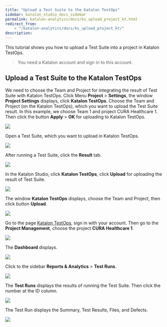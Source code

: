 ```yaml
---
title: "Upload a Test Suite to the Katalon TestOps" 
sidebar: katalon_studio_docs_sidebar
permalink: katalon-analytics/docs/ks_upload_project_kt.html 
redirect_from:
    - "/katalon-analytics/docs/ks_upload_project_kt/"
description: 
---
```

This tutorial shows you how to upload a Test Suite into a project in Katalon TestOps.

> You need a Katalon account and sign in to this account.

## Upload a Test Suite to the **Katalon TestOps**

We need to choose the Team and Project for integrating the result of Test Suite with Katalon TestOps. Click Menu **Project** > **Settings**, the window **Project Settings** displays, click **Katalon TestOps**. Choose the Team and Project (on the Katalon TestOps), which you want to upload the Test Suite result. In this example, we choose Team 1 and project CURA Healthcare 1. Then click the button **Apply** > **OK** for uploading to Katalon TestOps.

![](https://github.com/katalon-studio/docs-images/raw/master/katalon-studio/docs/ks_upload_project_kt/ks_project_settings.png)

Open a Test Suite, which you want to upload in Katalon TestOps.

![](https://github.com/katalon-studio/docs-images/raw/master/katalon-studio/docs/ks_upload_project_kt/ks_test_suite.png)

After running a Test Suite, click the **Result** tab.

![](https://github.com/katalon-studio/docs-images/raw/master/katalon-studio/docs/ks_upload_project_kt/ks_test_suite_result.png)

In the Katalon Studio, click **Katalon TestOps**, click **Upload** for uploading the result of Test Suite.

![](https://github.com/katalon-studio/docs-images/raw/master/katalon-studio/docs/ks_upload_project_kt/ks_upload_test_suite_kt.png)

The window **Katalon TestOps** displays, choose the Team and Project, then click button **Upload**.

![](https://github.com/katalon-studio/docs-images/raw/master/katalon-studio/docs/ks_upload_project_kt/ks_upload_katalon_testops.png)

Go to the page [Katalon TestOps](https://analytics.katalon.com/organization/152590/home), sign in with your account. Then go to the **Project Management**, choose the project **CURA Healthcare 1**.

![](https://github.com/katalon-studio/docs-images/raw/master/katalon-studio/docs/ks_upload_project_kt/ks_kt_project_management.png)

The **Dashboard** displays.

![](https://github.com/katalon-studio/docs-images/raw/master/katalon-studio/docs/ks_upload_project_kt/ks_kt_project_dashboard.png)

Click to the sidebar **Reports & Analytics** > **Test Runs**.

![](https://github.com/katalon-studio/docs-images/raw/master/katalon-studio/docs/ks_upload_project_kt/ks_kt_test_run.png)

The **Test Runs** displays the results of running the Test Suite. Then click the number at the ID column.

![](https://github.com/katalon-studio/docs-images/raw/master/katalon-studio/docs/ks_upload_project_kt/ks_kt_test_run_test_suite.png)

The Test Run displays the Summary, Test Results, Files, and Defects.

![](https://github.com/katalon-studio/docs-images/raw/master/katalon-studio/docs/ks_upload_project_kt/ks_kt_test_run_summary.png)
